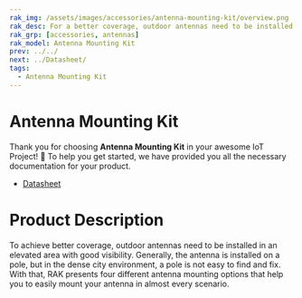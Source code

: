 ```yaml
---
rak_img: /assets/images/accessories/antenna-mounting-kit/overview.png
rak_desc: For a better coverage, outdoor antennas need to be installed in an elevated area with good visibility. With that, RAK presents four different antenna mounting options that help you to easily mount your antenna in almost every scenario.
rak_grp: [accessories, antennas]
rak_model: Antenna Mounting Kit
prev: ../../
next: ../Datasheet/
tags:
  - Antenna Mounting Kit
---
```


# Antenna Mounting Kit

Thank you for choosing **Antenna Mounting Kit** in your awesome IoT Project! 🎉 To help you get started, we have provided you all the necessary documentation for your product.

* [Datasheet](../Datasheet/)

# Product Description

To achieve better coverage, outdoor antennas need to be installed in an elevated area with good visibility. Generally, the antenna is installed on a pole, but in the dense city environment, a pole is not easy to find and fix. With that, RAK presents four different antenna mounting options that help you to easily mount your antenna in almost every scenario.


